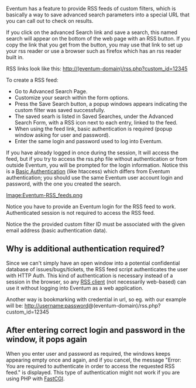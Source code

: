 Eventum has a feature to provide RSS feeds of custom filters, which is basically a way to save advanced search parameters into a special URL that you can call out to check on results.

If you click on the advanced Search link and save a search, this named search will appear on the bottom of the web page with an RSS button. If you copy the link that you get from the button, you may use that link to set up your rss reader or use a browser such as firefox which has an rss reader built in.

RSS links look like this: <http://(eventum-domain)/rss.php?custom_id=12345>

To create a RSS feed:

-   Go to Advanced Search Page.
-   Customize your search within the form options.
-   Press the Save Search button, a popup windows appears indicating the custom filter was saved successfully.
-   The saved searh is listed in Saved Searches, under the Advanced Search Form, with a RSS icon next to each entry, linked to the feed.
-   When using the feed link, basic authentication is required (popup window asking for user and password).
-   Enter the same login and password used to log into Eventum.

If you have already logged in once during the session, It will access the feed, but if you try to access the rss.php file without authentication or from outside Eventum, you will be prompted for the login information. Notice this is a [Basic Authentication](http://en.wikipedia.org/wiki/Basic_access_authentication) (like htaccess) which differs from Eventum authentication; you should use the same Eventum user account login and password, with the one you created the search.

[Image:Eventum-RSS_feeds.png](/Image:Eventum-RSS_feeds.png "wikilink")

Notice you have to provide an Eventum login for the RSS feed to work. Authenticated session is not required to access the RSS feed.

Notice the the provided custom filter ID must be associated with the given email address (basic authentication data).

Why is additional authentication required?
------------------------------------------

Since we can't simply have an open window into a potential confidential database of issues/bugs/tickets, the RSS feed script authenticates the user with HTTP Auth. This kind of authentication is necessary instead of a session in the browser, so any [RSS client](http://en.wikipedia.org/wiki/RSS_Reader) (not necessarily web-based) can use it without logging into Eventum as a web application.

Another way is bookmarking with credential in url, so eg. with our example will be: [http://username:password](http://username:password)@(eventum-domain)/rss.php?custom_id=12345

After entering correct login and password in the window, it pops again
----------------------------------------------------------------------

When you enter user and password as required, the windows keeps appearing empty once and again, and if you cancel, the message "Error: You are required to authenticate in order to access the requested RSS feed." is displayed. This type of authentication might not work if you are using PHP with [FastCGI](http://www.fastcgi.com).
